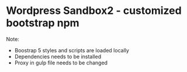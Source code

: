 # Wordpress Sandbox2 - customized bootstrap npm

Note:

- Boostrap 5 styles and scripts are loaded locally
- Dependencies needs to be installed
- Proxy in gulp file needs to be changed
